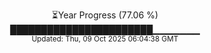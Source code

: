 <p align="center">
⏳Year Progress (77.06 %)<br>
███████████████████████▁▁▁▁▁▁▁ <br>
<sub>Updated: Thu, 09 Oct 2025 06:04:38 GMT</sub>
</p>

